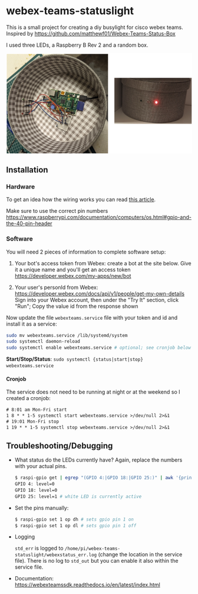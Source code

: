 # webex-teams-statuslight

This is a small project for creating a diy busylight for cisco webex teams. Inspired by https://github.com/matthewf01/Webex-Teams-Status-Box

I used three LEDs, a Raspberry B Rev 2 and a random box.

![webexstatuslight](./webexstatuslight.png)

## Installation

### Hardware

To get an idea how the wiring works you can read [this article](https://www.instructables.com/Raspberry-Pi-3-RGB-LED-With-Using-PWM/).

Make sure to use the correct pin numbers https://www.raspberrypi.com/documentation/computers/os.html#gpio-and-the-40-pin-header

### Software

You will need 2 pieces of information to complete software setup:

1. Your bot's access token from Webex:
create a bot at the site below. Give it a unique name and you'll get an access token https://developer.webex.com/my-apps/new/bot

2. Your user's personId from Webex: https://developer.webex.com/docs/api/v1/people/get-my-own-details 
Sign into your Webex account, then under the "Try It" section, click "Run"; Copy the value id from the response shown

Now update the file `webexteams.service` file with your token and id and install it as a service:

```bash
sudo mv webexteams.service /lib/systemd/system
sudo systemctl daemon-reload
sudo systemctl enable webexteams.service # optional; see cronjob below
```

**Start/Stop/Status**: `sudo systemctl {status|start|stop} webexteams.service`

#### Cronjob

The service does not need to be running at night or at the weekend so I created a cronjob:

```
# 8:01 am Mon-Fri start
1 8 * * 1-5 systemctl start webexteams.service >/dev/null 2>&1
# 19:01 Mon-Fri stop
1 19 * * 1-5 systemctl stop webexteams.service >/dev/null 2>&1
```

## Troubleshooting/Debugging

- What status do the LEDs currently have? Again, replace the numbers with your actual pins.
    ```bash
    $ raspi-gpio get | egrep "(GPIO 4:|GPIO 18:|GPIO 25:)" | awk '{print $1 " " $2 " " $3}'
    GPIO 4: level=0
    GPIO 18: level=0
    GPIO 25: level=1 # white LED is currently active
    ```

- Set the pins manually:

    ```bash
    $ raspi-gpio set 1 op dh # sets gpio pin 1 on
    $ raspi-gpio set 1 op dl # sets gpio pin 1 off
    ```

- Logging

  `std_err` is logged to `/home/pi/webex-teams-statuslight/webexstatus_err.log` (change the location in the service file). There is no log to `std_out` but you can enable it also within the service file.
  
- Documentation: https://webexteamssdk.readthedocs.io/en/latest/index.html
